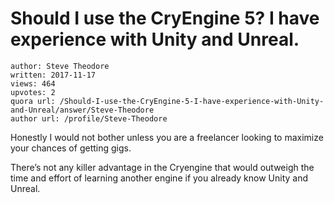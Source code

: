 # Should I use the CryEngine 5? I have experience with Unity and Unreal.

	author: Steve Theodore
	written: 2017-11-17
	views: 464
	upvotes: 2
	quora url: /Should-I-use-the-CryEngine-5-I-have-experience-with-Unity-and-Unreal/answer/Steve-Theodore
	author url: /profile/Steve-Theodore


Honestly I would not bother unless you are a freelancer looking to maximize your chances of getting gigs.

There’s not any killer advantage in the Cryengine that would outweigh the time and effort of learning another engine if you already know Unity and Unreal.

